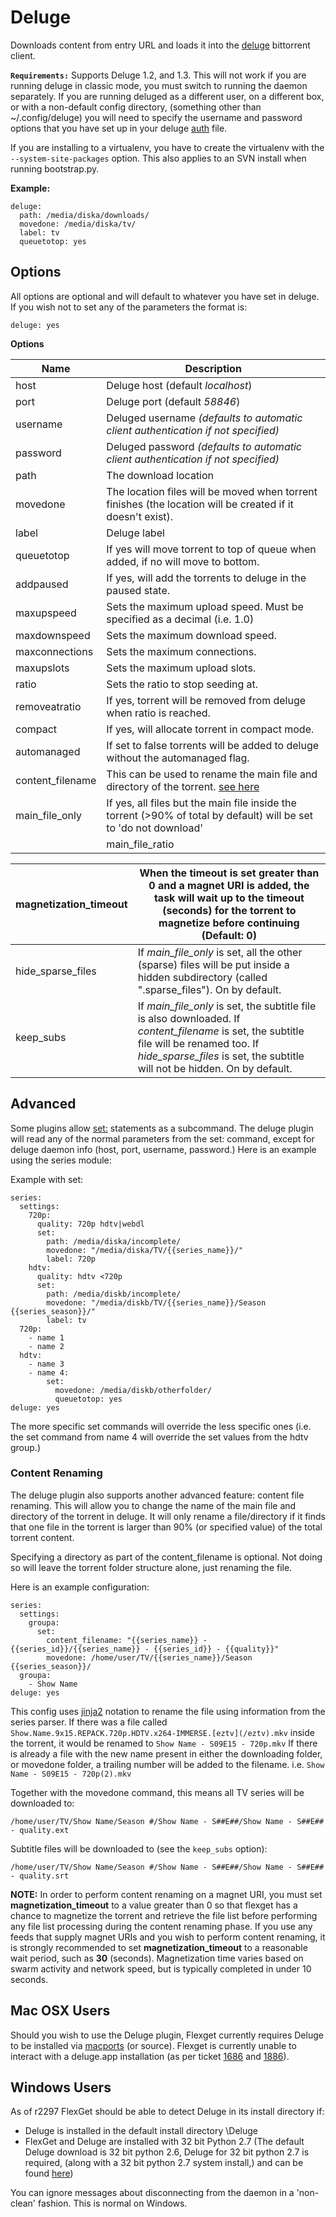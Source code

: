 # Deluge
Downloads content from entry URL and loads it into the [deluge](http://deluge-torrent.org) bittorrent client.

**`Requirements:`**
Supports Deluge 1.2, and 1.3. This will not work if you are running deluge in classic mode, you must switch to running the daemon separately. If you are running deluged as a different user, on a different box, or with a non-default config directory, (something other than ~/.config/deluge) you will need to specify the username and password options that you have set up in your deluge [auth](http://dev.deluge-torrent.org/wiki/UserGuide/Authentication) file.

If you are installing to a virtualenv, you have to create the virtualenv with the `--system-site-packages` option. This also applies to an SVN install when running bootstrap.py.

**Example:**

```
deluge:
  path: /media/diska/downloads/
  movedone: /media/diska/tv/
  label: tv
  queuetotop: yes
```

## Options
All options are optional and will default to whatever you have set in deluge.
If you wish not to set any of the parameters the format is:

```
deluge: yes
```

**Options**


| **Name** | **Description** |
| --- | --- |
| host | Deluge host (default *localhost*) |
| port | Deluge port (default *58846*) |
| username | Deluged username *(defaults to automatic client authentication if not specified)* |
| password | Deluged password *(defaults to automatic client authentication if not specified)* |
| path | The download location |
| movedone | The location files will be moved when torrent finishes (the location will be created if it doesn't exist). |
| label | Deluge label |
| queuetotop | If yes will move torrent to top of queue when added, if no will move to bottom. |
| addpaused | If yes, will add the torrents to deluge in the paused state. |
| maxupspeed | Sets the maximum upload speed. Must be specified as a decimal (i.e. 1.0) |
| maxdownspeed | Sets the maximum download speed. |
| maxconnections | Sets the maximum connections. |
| maxupslots | Sets the maximum upload slots. |
| ratio | Sets the ratio to stop seeding at. |
| removeatratio | If yes, torrent will be removed from deluge when ratio is reached. |
| compact | If yes, will allocate torrent in compact mode. |
| automanaged | If set to false torrents will be added to deluge without the automanaged flag. |
| content_filename | This can be used to rename the main file and directory of the torrent. [see here](/Plugins/deluge#ContentRenaming) |
| main_file_only | If yes, all files but the main file inside the torrent (>90% of total by default) will be set to 'do not download' |
||main_file_ratio|| Sets the threshold value for *main_file_only*. Expects a number between 0 and 1 (ie 0.85 to change to 85%). 90% by default.

| magnetization_timeout | When the timeout is set greater than 0 and a magnet URI is added, the task will wait up to the timeout (seconds) for the torrent to magnetize before continuing (Default: 0) |
| --- | --- |
| hide_sparse_files | If *main_file_only* is set, all the other (sparse) files will be put inside a hidden subdirectory (called ".sparse_files"). On by default. |
| keep_subs | If *main_file_only* is set, the subtitle file is also downloaded. If *content_filename* is set, the subtitle file will be renamed too. If *hide_sparse_files* is set, the subtitle will not be hidden. On by default. |



## Advanced
Some plugins allow [set:](/Plugins/set) statements as a subcommand.
The deluge plugin will read any of the normal parameters from the set: command, except for deluge daemon info (host, port, username, password.)
Here is an example using the series module:

Example with set:

```
series:
  settings:
    720p:
      quality: 720p hdtv|webdl
      set:
        path: /media/diska/incomplete/
        movedone: "/media/diska/TV/{{series_name}}/"
        label: 720p
    hdtv:
      quality: hdtv <720p
      set:
        path: /media/diskb/incomplete/
        movedone: "/media/diskb/TV/{{series_name}}/Season {{series_season}}/"
        label: tv
  720p:
    - name 1
    - name 2
  hdtv:
    - name 3
    - name 4:
        set:
          movedone: /media/diskb/otherfolder/
          queuetotop: yes
deluge: yes
```

The more specific set commands will override the less specific ones (i.e. the set command from name 4 will override the set values from the hdtv group.)

### Content Renaming
The deluge plugin also supports another advanced feature: content file renaming. This will allow you to change the name of the main file and directory of the torrent in deluge. It will only rename a file/directory if it finds that one file in the torrent is larger than 90% (or specified value) of the total torrent content.

Specifying a directory as part of the content_filename is optional. Not doing so will leave the torrent folder structure alone, just renaming the file.

Here is an example configuration:

```
series:
  settings:
    groupa:
      set:
        content_filename: "{{series_name}} - {{series_id}}/{{series_name}} - {{series_id}} - {{quality}}"
        movedone: /home/user/TV/{{series_name}}/Season {{series_season}}/
  groupa:
    - Show Name
deluge: yes
```

This config uses [jinja2](/Plugins/set#Jinja2Templating) notation to rename the file using information from the series parser. If there was a file called `Show.Name.9x15.REPACK.720p.HDTV.x264-IMMERSE.[eztv](/eztv).mkv` inside the torrent, it would be renamed to `Show Name - S09E15 - 720p.mkv` If there is already a file with the new name present in either the downloading folder, or movedone folder, a trailing number will be added to the filename. i.e. `Show Name - S09E15 - 720p(2).mkv`

Together with the movedone command, this means all TV series will be downloaded to:

```
/home/user/TV/Show Name/Season #/Show Name - S##E##/Show Name - S##E## - quality.ext
```

Subtitle files will be downloaded to (see the `keep_subs` option):

```
/home/user/TV/Show Name/Season #/Show Name - S##E##/Show Name - S##E## - quality.srt
```

**NOTE:** In order to perform content renaming on a magnet URI, you must set **magnetization_timeout** to a value greater than 0 so that flexget has a chance to magnetize the torrent and retrieve the file list before performing any file list processing during the content renaming phase. If you use any feeds that supply magnet URIs and you wish to perform content renaming, it is strongly recommended to set **magnetization_timeout** to a reasonable wait period, such as **30** (seconds). Magnetization time varies based on swarm activity and network speed, but is typically completed in under 10 seconds.

## Mac OSX Users
Should you wish to use the Deluge plugin, Flexget currently requires Deluge to be installed via [macports](http://dev.deluge-torrent.org/wiki/Installing/MacOSX/) (or source). Flexget is currently unable to interact with a deluge.app installation (as per ticket [1686](http://flexget.com/ticket/1686/) and [1886](http://flexget.com/ticket/1886/)). 

## Windows Users
As of r2297 FlexGet should be able to detect Deluge in its install directory if:
- Deluge is installed in the default install directory <program files>\Deluge
- FlexGet and Deluge are installed with 32 bit Python 2.7 (The default Deluge download is 32 bit python 2.6, Deluge for 32 bit python 2.7 is required, (along with a 32 bit python 2.7 system install,) and can be found [here](http://download.deluge-torrent.org/windows/py2.7/))

You can ignore messages about disconnecting from the daemon in a 'non-clean' fashion. This is normal on Windows.